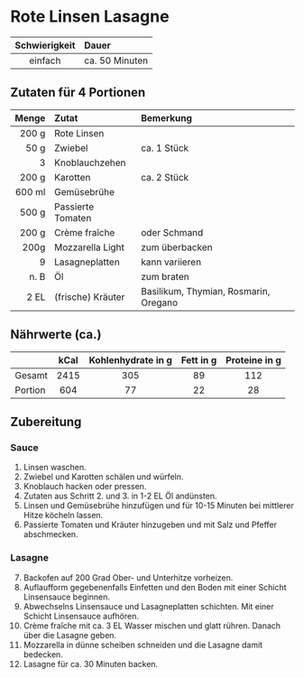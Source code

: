 # Rote Linsen Lasagne

| Schwierigkeit | Dauer          |
|:-------------:|:---------------|
|    einfach    | ca. 50 Minuten |

## Zutaten für 4 Portionen
| Menge  | Zutat             | Bemerkung                             |
|--------:|:-------------------|:---------------------------------------|
| 200 g  | Rote Linsen       |                                       |
| 50 g   | Zwiebel           | ca. 1 Stück                           |
| 3      | Knoblauchzehen    |                                       |
| 200 g  | Karotten          | ca. 2 Stück                           |
| 600 ml | Gemüsebrühe       |                                       |
| 500 g  | Passierte Tomaten |                                       |
| 200 g  | Crème fraîche     | oder Schmand                          |
| 200g   | Mozzarella Light  | zum überbacken                        |
| 9      | Lasagneplatten    | kann variieren                        |
| n. B   | Öl                | zum braten                            |
| 2 EL   | (frische) Kräuter | Basilikum, Thymian, Rosmarin, Oregano |

## Nährwerte (ca.)
|         | kCal | Kohlenhydrate in g | Fett in g | Proteine in g |
|---------|:----:|:------------------:|:---------:|:-------------:|
| Gesamt  | 2415 |        305         |    89     |      112      |
| Portion | 604  |         77         |    22     |      28       |

## Zubereitung
### Sauce
1. Linsen waschen.
2. Zwiebel und Karotten schälen und würfeln.
3. Knoblauch hacken oder pressen.
4. Zutaten aus Schritt 2. und 3. in 1-2 EL Öl andünsten.
5. Linsen und Gemüsebrühe hinzufügen und für 10-15 Minuten bei mittlerer Hitze köcheln lassen.
6. Passierte Tomaten und Kräuter hinzugeben und mit Salz und Pfeffer abschmecken.
### Lasagne
7. Backofen auf 200 Grad Ober- und Unterhitze vorheizen.
8. Auflaufform gegebenenfalls Einfetten und den Boden mit einer Schicht Linsensauce beginnen.
9. Abwechselns Linsensauce und Lasagneplatten schichten. Mit einer Schicht Linsensauce aufhören.
10. Crème fraîche mit ca. 3 EL Wasser mischen und glatt rühren. Danach über die Lasagne geben.
11. Mozzarella in dünne scheiben schneiden und die Lasagne damit bedecken.
12. Lasagne für ca. 30 Minuten backen.